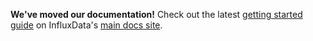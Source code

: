 **We've moved our documentation!** Check out the latest [getting started guide](https://docs.influxdata.com/chronograf/v1.3/introduction/getting-started/) on InfluxData's [main docs site](https://docs.influxdata.com/chronograf/v1.3/).